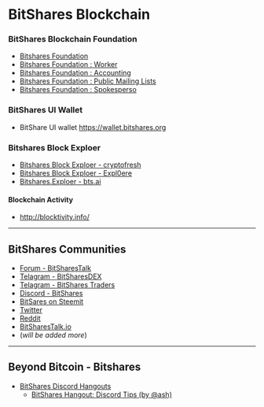 # BitShares Blockchain 

### BitShares Blockchain Foundation

- [Bitshares Foundation](http://www.bitshares.foundation/)
- [Bitshares Foundation : Worker](http://www.bitshares.foundation/worker)
- [Bitshares Foundation : Accounting](http://www.bitshares.foundation/accounting)
- [Bitshares Foundation : Public Mailing Lists](http://lists.bitshares.foundation/listinfo)
- [Bitshares Foundation : Spokesperso](http://www.bitshares.foundation/spokesperson)

### BitShares UI Wallet
- BitShare UI wallet <https://wallet.bitshares.org>

### Bitshares Block Exploer

- [Bitshares Block Exploer - cryptofresh](https://www.cryptofresh.com/)
- [Bitshares Block Exploer - Expl0ere](http://bitshares-explorer.io/#/dashboard)
- [Bitshares.Exploer - bts.ai](https://bts.ai/)

#### Blockchain Activity
- http://blocktivity.info/

***

## BitShares Communities

- [Forum - BitSharesTalk](https://bitsharestalk.org/)
- [Telagram - BitSharesDEX](https://t.me/BitSharesDEX)
- [Telagram - BitShares Traders](https://t.me/BitShares_Traders)
- [Discord - BitShares](https://discord.gg/GsjQfAJ)
- [BitSares on Steemit](https://steemit.com/trending/bitshares)
- [Twitter](https://twitter.com/bitshares)
- [Reddit](https://www.reddit.com/r/BitShares/)
- [BitSharesTalk.io](https://bitsharestalk.io/forums)
- (*will be added more*)

***

## Beyond Bitcoin - Bitshares

- [BitShares Discord Hangouts](https://discord.gg/RPJEsGp)
   - [BitShares Hangout: Discord Tips (by @ash)](https://steemit.com/bitshares/@ash/bitshares-hangout-discord-tips)
